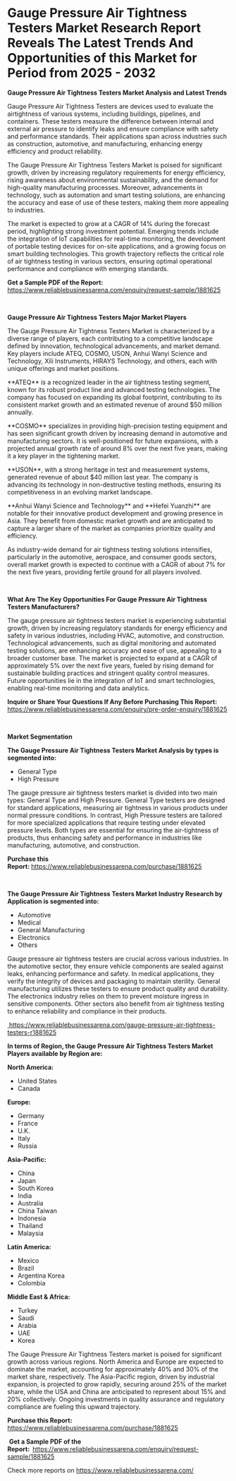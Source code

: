 <p><h1>Gauge Pressure Air Tightness Testers Market Research Report Reveals The Latest Trends And Opportunities of this Market for Period from 2025 - 2032</h1></p><p><strong>Gauge Pressure Air Tightness Testers Market Analysis and Latest Trends</strong></p>
<p><p>Gauge Pressure Air Tightness Testers are devices used to evaluate the airtightness of various systems, including buildings, pipelines, and containers. These testers measure the difference between internal and external air pressure to identify leaks and ensure compliance with safety and performance standards. Their applications span across industries such as construction, automotive, and manufacturing, enhancing energy efficiency and product reliability.</p><p>The Gauge Pressure Air Tightness Testers Market is poised for significant growth, driven by increasing regulatory requirements for energy efficiency, rising awareness about environmental sustainability, and the demand for high-quality manufacturing processes. Moreover, advancements in technology, such as automation and smart testing solutions, are enhancing the accuracy and ease of use of these testers, making them more appealing to industries. </p><p>The market is expected to grow at a CAGR of 14% during the forecast period, highlighting strong investment potential. Emerging trends include the integration of IoT capabilities for real-time monitoring, the development of portable testing devices for on-site applications, and a growing focus on smart building technologies. This growth trajectory reflects the critical role of air tightness testing in various sectors, ensuring optimal operational performance and compliance with emerging standards.</p></p>
<p><strong>Get a Sample PDF of the Report:&nbsp;</strong> <a href="https://www.reliablebusinessarena.com/enquiry/request-sample/1881625?utm_campaign=2875&utm_medium=2&utm_source=Github&utm_content=ia&utm_term=01032025&utm_id=gauge-pressure-air-tightness-testers">https://www.reliablebusinessarena.com/enquiry/request-sample/1881625</a></p>
<p>&nbsp;</p>
<p><strong>Gauge Pressure Air Tightness Testers Major Market Players</strong></p>
<p><p>The Gauge Pressure Air Tightness Testers Market is characterized by a diverse range of players, each contributing to a competitive landscape defined by innovation, technological advancements, and market demand. Key players include ATEQ, COSMO, USON, Anhui Wanyi Science and Technology, Xili Instruments, HIRAYS Technology, and others, each with unique offerings and market positions.</p><p>**ATEQ** is a recognized leader in the air tightness testing segment, known for its robust product line and advanced testing technologies. The company has focused on expanding its global footprint, contributing to its consistent market growth and an estimated revenue of around $50 million annually.</p><p>**COSMO** specializes in providing high-precision testing equipment and has seen significant growth driven by increasing demand in automotive and manufacturing sectors. It is well-positioned for future expansions, with a projected annual growth rate of around 8% over the next five years, making it a key player in the tightening market.</p><p>**USON**, with a strong heritage in test and measurement systems, generated revenue of about $40 million last year. The company is advancing its technology in non-destructive testing methods, ensuring its competitiveness in an evolving market landscape.</p><p>**Anhui Wanyi Science and Technology** and **Hefei Yuanzhi** are notable for their innovative product development and growing presence in Asia. They benefit from domestic market growth and are anticipated to capture a larger share of the market as companies prioritize quality and efficiency.</p><p>As industry-wide demand for air tightness testing solutions intensifies, particularly in the automotive, aerospace, and consumer goods sectors, overall market growth is expected to continue with a CAGR of about 7% for the next five years, providing fertile ground for all players involved.</p></p>
<p>&nbsp;</p>
<p><strong>What Are The Key Opportunities For Gauge Pressure Air Tightness Testers Manufacturers?</strong></p>
<p><p>The gauge pressure air tightness testers market is experiencing substantial growth, driven by increasing regulatory standards for energy efficiency and safety in various industries, including HVAC, automotive, and construction. Technological advancements, such as digital monitoring and automated testing solutions, are enhancing accuracy and ease of use, appealing to a broader customer base. The market is projected to expand at a CAGR of approximately 5% over the next five years, fueled by rising demand for sustainable building practices and stringent quality control measures. Future opportunities lie in the integration of IoT and smart technologies, enabling real-time monitoring and data analytics.</p></p>
<p><strong>Inquire or Share Your Questions If Any Before Purchasing This Report:</strong> <a href="https://www.reliablebusinessarena.com/enquiry/pre-order-enquiry/1881625?utm_campaign=2875&utm_medium=2&utm_source=Github&utm_content=ia&utm_term=01032025&utm_id=gauge-pressure-air-tightness-testers">https://www.reliablebusinessarena.com/enquiry/pre-order-enquiry/1881625</a></p>
<p>&nbsp;</p>
<p><strong>Market Segmentation</strong></p>
<p><strong>The Gauge Pressure Air Tightness Testers Market Analysis by types is segmented into:</strong></p>
<p><ul><li>General Type</li><li>High Pressure</li></ul></p>
<p><p>The gauge pressure air tightness testers market is divided into two main types: General Type and High Pressure. General Type testers are designed for standard applications, measuring air tightness in various products under normal pressure conditions. In contrast, High Pressure testers are tailored for more specialized applications that require testing under elevated pressure levels. Both types are essential for ensuring the air-tightness of products, thus enhancing safety and performance in industries like manufacturing, automotive, and construction.</p></p>
<p><strong>Purchase this Report:&nbsp;</strong><a href="https://www.reliablebusinessarena.com/purchase/1881625?utm_campaign=2875&utm_medium=2&utm_source=Github&utm_content=ia&utm_term=01032025&utm_id=gauge-pressure-air-tightness-testers">https://www.reliablebusinessarena.com/purchase/1881625</a></p>
<p>&nbsp;</p>
<p><strong>The Gauge Pressure Air Tightness Testers Market Industry Research by Application is segmented into:</strong></p>
<p><ul><li>Automotive</li><li>Medical</li><li>General Manufacturing</li><li>Electronics</li><li>Others</li></ul></p>
<p><p>Gauge pressure air tightness testers are crucial across various industries. In the automotive sector, they ensure vehicle components are sealed against leaks, enhancing performance and safety. In medical applications, they verify the integrity of devices and packaging to maintain sterility. General manufacturing utilizes these testers to ensure product quality and durability. The electronics industry relies on them to prevent moisture ingress in sensitive components. Other sectors also benefit from air tightness testing to enhance reliability and compliance in their products.</p></p>
<p><a href="https://www.reliablebusinessarena.com/gauge-pressure-air-tightness-testers-r1881625?utm_campaign=2875&utm_medium=2&utm_source=Github&utm_content=ia&utm_term=01032025&utm_id=gauge-pressure-air-tightness-testers">&nbsp;https://www.reliablebusinessarena.com/gauge-pressure-air-tightness-testers-r1881625</a></p>
<p><strong>In terms of Region, the Gauge Pressure Air Tightness Testers Market Players available by Region are:</strong></p>
<p>
    <p> <strong> North America: </strong>
        <ul>
            <li>United States</li>
            <li>Canada</li>
        </ul>
        </p> 
    <p> <strong> Europe: </strong>
        <ul>
            <li>Germany</li>
            <li>France</li>
            <li>U.K.</li>
            <li>Italy</li>
            <li>Russia</li>
        </ul>
        </p> 
    <p> <strong> Asia-Pacific: </strong>
        <ul>
            <li>China</li>
            <li>Japan</li>
            <li>South Korea</li>
            <li>India</li>
            <li>Australia</li>
            <li>China Taiwan</li>
            <li>Indonesia</li>
            <li>Thailand</li>
            <li>Malaysia</li>
        </ul>
        </p> 
    <p> <strong> Latin America: </strong>
        <ul>
            <li>Mexico</li>
            <li>Brazil</li>
            <li>Argentina Korea</li>
            <li>Colombia</li>
        </ul>
        </p> 
    <p> <strong> Middle East & Africa: </strong>
        <ul>
            <li>Turkey</li>
            <li>Saudi</li>
            <li>Arabia</li>
            <li>UAE</li>
            <li>Korea</li>
        </ul>
    </p>
    </p>
<p><p>The Gauge Pressure Air Tightness Testers market is poised for significant growth across various regions. North America and Europe are expected to dominate the market, accounting for approximately 40% and 30% of the market share, respectively. The Asia-Pacific region, driven by industrial expansion, is projected to grow rapidly, securing around 25% of the market share, while the USA and China are anticipated to represent about 15% and 20% collectively. Ongoing investments in quality assurance and regulatory compliance are fueling this upward trajectory.</p></p>
<p><strong>Purchase this Report: </strong><a href="https://www.reliablebusinessarena.com/purchase/1881625?utm_campaign=2875&utm_medium=2&utm_source=Github&utm_content=ia&utm_term=01032025&utm_id=gauge-pressure-air-tightness-testers">https://www.reliablebusinessarena.com/purchase/1881625</a></p>
<p>&nbsp;<strong>Get a Sample PDF of the Report:&nbsp;&nbsp;</strong><a href="https://www.reliablebusinessarena.com/enquiry/request-sample/1881625?utm_campaign=2875&utm_medium=2&utm_source=Github&utm_content=ia&utm_term=01032025&utm_id=gauge-pressure-air-tightness-testers">https://www.reliablebusinessarena.com/enquiry/request-sample/1881625</a></p>
<p><strong></strong></p>
<p>Check more reports on <a href="https://www.reliablebusinessarena.com/?utm_campaign=2875&utm_medium=2&utm_source=Github&utm_content=ia&utm_term=01032025&utm_id=gauge-pressure-air-tightness-testers">https://www.reliablebusinessarena.com/</a></p>